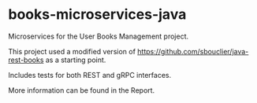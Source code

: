 # books-microservices-java
Microservices for the User Books Management project.

This project used a modified version of https://github.com/sbouclier/java-rest-books as a starting point.

Includes tests for both REST and gRPC interfaces.

More information can be found in the Report.
